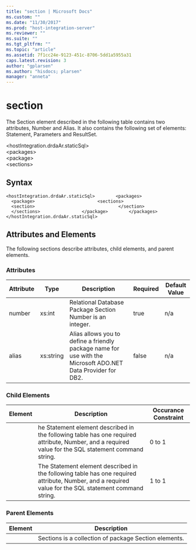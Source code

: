 ```yaml
---
title: "section | Microsoft Docs"
ms.custom: ""
ms.date: "11/30/2017"
ms.prod: "host-integration-server"
ms.reviewer: ""
ms.suite: ""
ms.tgt_pltfrm: ""
ms.topic: "article"
ms.assetid: 7f1cc24e-9123-451c-8706-5dd1a5955a31
caps.latest.revision: 3
author: "gplarsen"
ms.author: "hisdocs; plarsen"
manager: "anneta"
---
```

# section
The Section element described in the following table contains two attributes, Number and Alias. It also contains the following set of elements: Statement, Parameters and ResultSet.  
  
 \<hostIntegration.drdaAr.staticSql>  
\<packages>  
\<package>  
\<sections>  
  
## Syntax  
  
```  
<hostIntegration.drdaAr.staticSql>        <packages>                <package>                        <sections>                                <section>                                </section>                        </sections>                </package>        </packages></hostIntegration.drdaAr.staticSql>  
```  
  
## Attributes and Elements  
 The following sections describe attributes, child elements, and parent elements.  
  
### Attributes  
  
|Attribute|Type|Description|Required|Default Value|  
|---------------|----------|-----------------|--------------|-------------------|  
|number|xs:int|Relational Database Package Section Number is an integer.|true|n/a|  
|alias|xs:string|Alias allows you to define a friendly package name for use with the Microsoft ADO.NET Data Provider for DB2.|false|n/a|  
  
### Child Elements  
  
|Element|Description|Occurance Constraint|  
|-------------|-----------------|--------------------------|  
||he Statement element described in the following table has one required attribute, Number, and a required value for the SQL statement command string.|0 to 1|  
||The Statement element described in the following table has one required attribute, Number, and a required value for the SQL statement command string.|1 to 1|  
  
### Parent Elements  
  
|Element|Description|  
|-------------|-----------------|  
||Sections is a collection of package Section elements.|